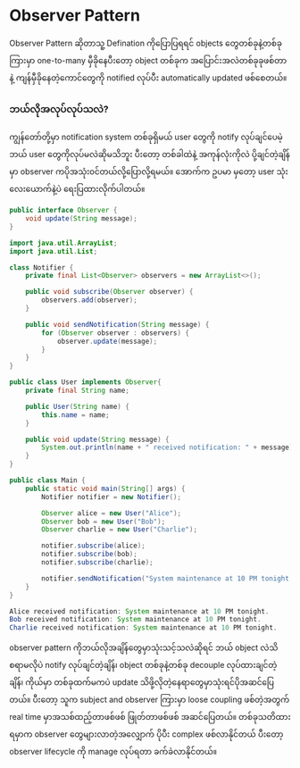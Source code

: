 # Observer Pattern

Observer Pattern ဆိုတာသူ့ Defination ကိုပြောပြရရင် objects တွေတစ်ခုနဲ့တစ်ခုကြားမှာ one-to-many မှီခိုနေပီးတော့ object တစ်ခုက အပြောင်းအလဲတစ်ခုခုဖစ်တာနဲ့ ကျန်မှီခိုနေတဲ့ကောင်တွေကို notified လုပ်ပီး automatically updated ဖစ်စေတယ်။
  
### ဘယ်လိုအလုပ်လုပ်သလဲ?
ကျွန်တော်တို့မှာ notification system တစ်ခုရှိမယ် user တွေကို notify လုပ်ချင်ပေမဲ့ ဘယ် user တွေကိုလုပ်မလဲဆိုမသိဘူး ပီးတော့ တစ်ခါထဲနဲ့ အကုန်လုံးကိုလဲ ပို့ချင်တဲ့ချိန်မှာ observer ကပိုအသုံး၀င်တယ်လို့ပြောလို့ရမယ်။ အောက်က ဥပမာ မှတော့ user သုံးလေးယောက်နဲ့ပဲ ရေးပြထားလိုက်ပါတယ်။

```java
public interface Observer {
    void update(String message);
}
```
```java
import java.util.ArrayList;
import java.util.List;

class Notifier {
    private final List<Observer> observers = new ArrayList<>();

    public void subscribe(Observer observer) {
        observers.add(observer);
    }

    public void sendNotification(String message) {
        for (Observer observer : observers) {
            observer.update(message);
        }
    }
}
```
```java
public class User implements Observer{
    private final String name;

    public User(String name) {
        this.name = name;
    }

    public void update(String message) {
        System.out.println(name + " received notification: " + message);
    }
}
```
```java
public class Main {
    public static void main(String[] args) {
        Notifier notifier = new Notifier();

        Observer alice = new User("Alice");
        Observer bob = new User("Bob");
        Observer charlie = new User("Charlie");

        notifier.subscribe(alice);
        notifier.subscribe(bob);
        notifier.subscribe(charlie);

        notifier.sendNotification("System maintenance at 10 PM tonight.");
    }
}
```
```java
Alice received notification: System maintenance at 10 PM tonight.
Bob received notification: System maintenance at 10 PM tonight.
Charlie received notification: System maintenance at 10 PM tonight.
```

observer pattern ကိုဘယ်လိုအချိန်တွေမှာသုံးသင့်သလဲဆိုရင် ဘယ် object လဲသိစရာမလိုပဲ notify လုပ်ချင်တဲ့ချိန်၊
object တစ်ခုနဲ့တစ်ခု decouple လုပ်ထားချင်တဲ့ချိန်၊ ကိုယ်မှာ တစ်ခုထက်မကပဲ update သိဖို့လိုတဲ့နေရာတွေမှာသုံးရင်ပိုအဆင်ပြေတယ်။ 
ပီးတော့ သူက subject and observer ကြားမှာ loose coupling ဖစ်တဲ့အတွက် real time မှာအသစ်ထည့်တာဖစ်ဖစ် ဖြုတ်တာဖစ်ဖစ် အဆင်ပြေတယ်။ တစ်ခုသတိထားရမှာက observer တွေများလာတဲ့အလျှောက် ပိုပီး complex ဖစ်လာနိုင်တယ် ပီးတော့ observer lifecycle ကို manage လုပ်ရတာ ခက်ခဲလာနိုင်တယ်။